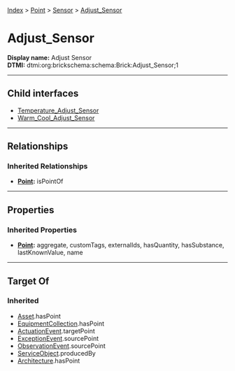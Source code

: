 [Index](../../../index.md) > [Point](../../Point.md) > [Sensor](../Sensor.md) > [Adjust_Sensor](#)
# Adjust_Sensor

**Display name:** Adjust Sensor<br />
**DTMI:** dtmi:org:brickschema:schema:Brick:Adjust_Sensor;1

---

## Child interfaces
* [Temperature_Adjust_Sensor](Temperature_Adjust_Sensor.md)
* [Warm_Cool_Adjust_Sensor](Warm_Cool_Adjust_Sensor.md)

---

## Relationships

### Inherited Relationships
* **[Point](../../Point.md):** isPointOf

---

## Properties

### Inherited Properties
* **[Point](../../Point.md):** aggregate, customTags, externalIds, hasQuantity, hasSubstance, lastKnownValue, name

---

## Target Of
### Inherited
* [Asset](../../../Asset/Asset.md).hasPoint
* [EquipmentCollection](../../../Collection/EquipmentCollection.md).hasPoint
* [ActuationEvent](../../../Event/PointEvent/ActuationEvent.md).targetPoint
* [ExceptionEvent](../../../Event/PointEvent/ExceptionEvent.md).sourcePoint
* [ObservationEvent](../../../Event/PointEvent/ObservationEvent.md).sourcePoint
* [ServiceObject](../../../Information/ServiceObject/ServiceObject.md).producedBy
* [Architecture](../../../Space/Architecture/Architecture.md).hasPoint
